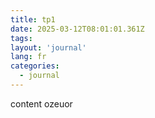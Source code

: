 ```yaml
---
title: tp1
date: 2025-03-12T08:01:01.361Z
tags:
layout: 'journal'
lang: fr
categories: 
  - journal
---
```

content ozeuor